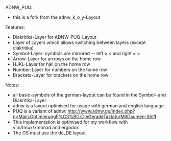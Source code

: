 ADNW_PUQ:
- this is a fork from the adnw_k_o_y-Layout

Features:
- Diakritika-Layer for ADNW-PUQ-Layout
- Layer of Layers which allows switching between layers (except diakritika)
- Symbol-Layer: symbols are mirrored -- left = <  and right =  >
- Arrow-Layer for arrrows on the home row
- HJKL-Layer for hjkl on the home row
- Number-Layer for numbers on the home row
- Brackets-Layer for brackets on the home row

Notes:
- all basic-symbols of the german-layout can be found in the Symbol- and Diakritika-Layer
- adnw is a layout optimised for usage with german and english language
- PUQ is a variant of adnw: http://www.adnw.de/index.php?n=Main.OptimierungF%C3%BCrDieGeradeTastaturMitDaumen-Shift 
- This implementation is optimised for my workflow with vim/tmux/xmonad and ergodox
- The OS must use the de_DE layout
